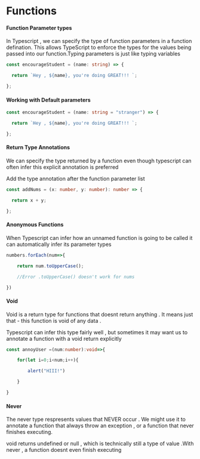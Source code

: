 # Functions

#### Function Parameter types

In Typescript , we can specify the type of function parameters in a function defination. This allows TypeScript to enforce the types for the values being passed into our function.Typing parameters is just like typing variables

```ts
const encourageStudent = (name: string) => {

  return `Hey , ${name}, you're doing GREAT!!! `;

};


```

#### Working with Default parameters

```ts
const encourageStudent = (name: string = "stranger") => {

  return `Hey , ${name}, you're doing GREAT!!! `;

};

```

#### Return Type Annotations

We can specify the type returned by a function even though typescript can often infer this explicit annotation is preferred

Add the type annotation after the function parameter list 

```ts
const addNums = (x: number, y: number): number => {

  return x + y;

};

```

#### Anonymous Functions

When Typescript can infer how an unnamed function is going to be called it can automatically infer its parameter types

```ts
numbers.forEach(num=>{

    return num.toUpperCase();

    //Error .toUpperCase() doesn't work for nums

})
```

#### Void

Void is a return type for functions that doesnt return anything . It means just that - this function is void of any data . 

Typescript can infer this type fairly well , but sometimes it may want us to annotate a function with a void return explicitly

```ts
const annoyUser =(num:number):void=>{

    for(let i=0;i<num;i++){

        alert("HIII!")

    }

}

```

#### Never

The never type respresents values that NEVER occur . We might use it to annotate a function that always throw an exception , or a function that never finishes executing.

void returns undefined or null , which is technically still a type of value .With never , a function doesnt even finish executing
